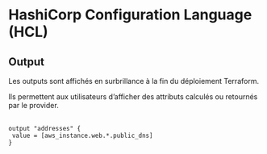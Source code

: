 <!-- .slide: class="with-code-bg-dark" -->

# HashiCorp Configuration Language (HCL)

## Output

Les outputs sont affichés en surbrillance à la fin du déploiement Terraform.

Ils permettent aux utilisateurs d’afficher des attributs calculés ou retournés par le provider.
<br/>
<br/>
```hcl-terraform
output "addresses" {
 value = [aws_instance.web.*.public_dns]
}
```
<!-- .element: class="big-code" -->
